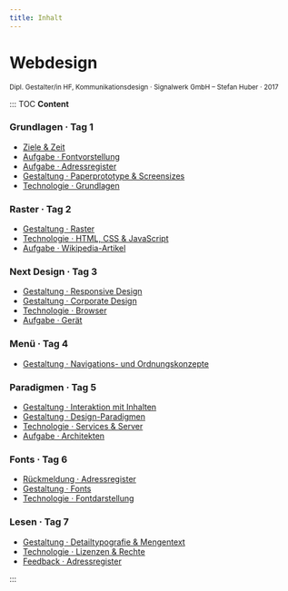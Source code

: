 ```yaml
---
title: Inhalt
---
```

# Webdesign
<small>Dipl. Gestalter/in HF, Kommunikationsdesign · Signalwerk GmbH – Stefan Huber · 2017</small>

::: TOC
**Content**
### Grundlagen · Tag 1
* [Ziele & Zeit](/ziele/)
* [Aufgabe · Fontvorstellung](/fontvorstellung/)
* [Aufgabe · Adressregister](/adressregister/)
* [Gestaltung · Paperprototype & Screensizes](/paperandscreen/)
* [Technologie · Grundlagen](/grundlagen/)

### Raster · Tag 2
* [Gestaltung · Raster](/grid/)
* [Technologie · HTML, CSS & JavaScript](/html1x1/)
* [Aufgabe · Wikipedia-Artikel](/wiki/)

### Next Design · Tag 3
* [Gestaltung · Responsive Design](/responsive/)
* [Gestaltung · Corporate Design](/corporate/)
* [Technologie · Browser](/browser/)
* [Aufgabe · Gerät](/device/)

### Menü · Tag 4
* [Gestaltung · Navigations- und Ordnungskonzepte](/navigation/)

### Paradigmen · Tag 5
* [Gestaltung · Interaktion mit Inhalten](/interaction/)
* [Gestaltung · Design-Paradigmen](/designprinciples/)
* [Technologie · Services & Server](/servertechnology/)
* [Aufgabe · Architekten](/architects/)


### Fonts · Tag 6
* [Rückmeldung · Adressregister](/marks/)
* [Gestaltung · Fonts](/fonts/)
* [Technologie · Fontdarstellung](/fontrendering/)


### Lesen · Tag 7
* [Gestaltung · Detailtypografie & Mengentext](/typography/)
* [Technologie · Lizenzen & Rechte](/law/)
* [Feedback · Adressregister](/marks/)



:::
